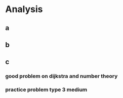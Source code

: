 # Analysis
## a

## b

## c
### good problem on dijkstra and number theory
### practice problem type 3 medium
